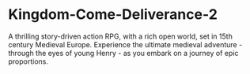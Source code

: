 # Kingdom-Come-Deliverance-2
A thrilling story-driven action RPG, with a rich open world, set in 15th century Medieval Europe. Experience the ultimate medieval adventure - through the eyes of young Henry - as you embark on a journey of epic proportions.
